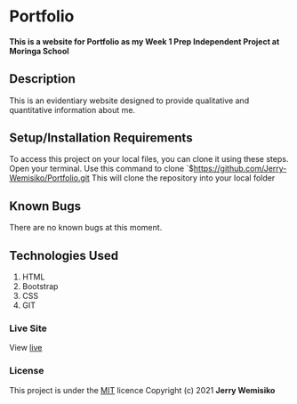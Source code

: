 # Portfolio

#### This is a website for Portfolio as my Week 1 Prep Independent Project at Moringa School

## Description

This is an evidentiary website designed to provide qualitative and quantitative information about me.

## Setup/Installation Requirements

To access this project on your local files, you can clone it using these steps.
Open your terminal.
Use this command to clone `$https://github.com/Jerry-Wemisiko/Portfolio.git
This will clone the repository into your local folder

## Known Bugs

There are no known bugs at this moment.

## Technologies Used

1. HTML
2. Bootstrap
3. CSS
4. GIT

### Live Site

View [live](https://jerry-wemisiko.github.io/Portfolio/)

### License

This project is under the [MIT](https://choosealicense.com/licenses/mit/) licence
Copyright (c) 2021 **Jerry Wemisiko**
